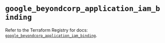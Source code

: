# `google_beyondcorp_application_iam_binding`

Refer to the Terraform Registry for docs: [`google_beyondcorp_application_iam_binding`](https://registry.terraform.io/providers/hashicorp/google-beta/6.41.0/docs/resources/google_beyondcorp_application_iam_binding).
